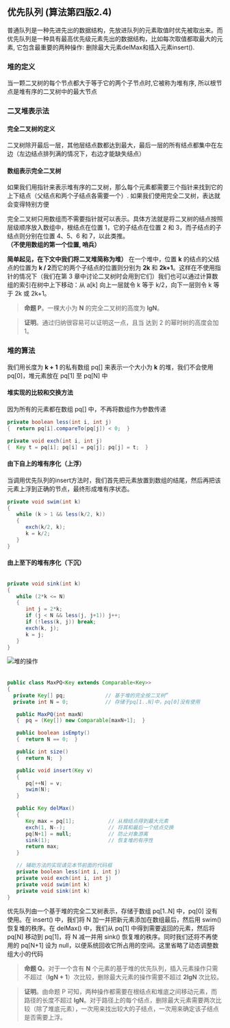 ## 优先队列 (算法第四版2.4)

普通队列是一种先进先出的数据结构，先放进队列的元素取值时优先被取出来。而优先队列是一种具有最高优先级元素先出的数据结构，比如每次取值都取最大的元素, 它包含最重要的两种操作: 删除最大元素delMax和插入元素insert().

### 堆的定义

当一颗二叉树的每个节点都大于等于它的两个子节点时,它被称为堆有序, 所以根节点是堆有序的二叉树中的最大节点

### 二叉堆表示法

#### 完全二叉树的定义

二叉树除开最后一层，其他层结点数都达到最大，最后一层的所有结点都集中在左边（左边结点排列满的情况下，右边才能缺失结点）

#### 数组表示完全二叉树

如果我们用指针来表示堆有序的二叉树，那么每个元素都需要三个指针来找到它的上下结点（父结点和两个子结点各需要一个）. 如果我们使用完全二叉树，表达就会变得特别方便

完全二叉树只用数组而不需要指针就可以表示。具体方法就是将二叉树的结点按照层级顺序放入数组中，根结点在位置 1，它的子结点在位置 2 和 3，而子结点的子结点则分别在位置 4、5、6 和 7，以此类推。 **（不使用数组的第一个位置, 哨兵）**

**简单起见，在下文中我们将二叉堆简称为堆）** 在一个堆中，位置 **k** 的结点的父结点的位置为 **k / 2**而它的两个子结点的位置则分别为 **2k** 和 **2k+1**。这样在不使用指针的情况下（我们在第 3 章中讨论二叉树时会用到它们）我们也可以通过计算数组的索引在树中上下移动：从 a[k] 向上一层就令 k 等于 k/2，向下一层则令 k 等于 2k 或 2k+1。


> **命题 P**。一棵大小为 **N** 的完全二叉树的高度为 **lgN**。


> **证明**。通过归纳很容易可以证明这一点，且当 达到 2 的幂时树的高度会加 1。

### 堆的算法

我们用长度为 **k + 1** 的私有数组 pq[] 来表示一个大小为 **k** 的堆，我们不会使用 pq[0]，堆元素放在 pq[1] 至 pq[N] 中

#### 堆实现的比较和交换方法

因为所有的元素都在数组 pq[] 中，不再将数组作为参数传递

```java
private boolean less(int i, int j)
{  return pq[i].compareTo(pq[j]) < 0;  }

private void exch(int i, int j)
{  Key t = pq[i]; pq[i] = pq[j]; pq[j] = t;  }

```

#### 由下自上的堆有序化（上浮）

当调用优先队列的insert方法时，我们首先把元素放置到数组的结尾，然后再把该元素上浮到正确的节点，最终形成堆有序状态。

```java
private void swim(int k)
{
   while (k > 1 && less(k/2, k))
   {
      exch(k/2, k);
      k = k/2;
   }
}


```

#### 由上至下的堆有序化（下沉）

```java

private void sink(int k)
{
   while (2*k <= N)
   {
      int j = 2*k;
      if (j < N && less(j, j+1)) j++;
      if (!less(k, j)) break;
      exch(k, j);
      k = j;
   }
}

```

![堆的操作]('../assets/堆的操作.png')


####

```java

public class MaxPQ<Key extends Comparable<Key>>
{
  private Key[] pq;             // 基于堆的完全按二叉树”
  private int N = 0;            // 存储于pq[1..N]中，pq[0]没有使用

   public MaxPQ(int maxN)
   {  pq = (Key[]) new Comparable[maxN+1];  }

   public boolean isEmpty()
   {  return N == 0;  }

   public int size()
   {  return N;  }

   public void insert(Key v)
   {
      pq[++N] = v;
      swim(N);
   }

   public Key delMax()
   {
      Key max = pq[1];           // 从根结点得到最大元素
      exch(1, N--);              // 将其和最后一个结点交换
      pq[N+1] = null;            // 防止对象游离
      sink(1);                   // 恢复堆的有序性
      return max;
   }

   // 辅助方法的实现请见本节前面的代码框
   private boolean less(int i, int j)
   private void exch(int i, int j)
   private void swim(int k)
   private void sink(int k)
}

```

优先队列由一个基于堆的完全二叉树表示，存储于数组 pq[1..N] 中，pq[0] 没有使用。在 insert() 中，我们将 N 加一并把新元素添加在数组最后，然后用 swim() 恢复堆的秩序。在 delMax() 中，我们从 pq[1] 中得到需要返回的元素，然后将 pq[N] 移动到 pq[1]，将 N 减一并用 sink() 恢复堆的秩序。同时我们还将不再使用的 pq[N+1] 设为 null，以便系统回收它所占用的空间。这里省略了动态调整数组大小的代码


> **命题 Q**。对于一个含有 **N** 个元素的基于堆的优先队列，插入元素操作只需不超过（**lgN + 1**）次比较，删除最大元素的操作需要不超过 **2lgN** 次比较。

> **证明**。由命题 P 可知，两种操作都需要在根结点和堆底之间移动元素，而路径的长度不超过 **lgN**。对于路径上的每个结点，删除最大元素需要两次比较（除了堆底元素），一次用来找出较大的子结点，一次用来确定该子结点是否需要上浮。












